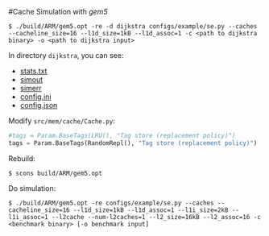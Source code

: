 #Cache Simulation with _gem5_
```shell
$ ./build/ARM/gem5.opt -re -d dijkstra configs/example/se.py --caches --cacheline_size=16 --l1d_size=1kB --l1d_assoc=1 -c <path to dijkstra binary> -o <path to dijkstra input>
```

In directory `dijkstra`, you can see:
- [stats.txt](http://dclab.yonsei.ac.kr/csi3102/dijkstra/stats.txt)
- [simout](http://dclab.yonsei.ac.kr/csi3102/dijkstra/simout)
- [simerr](http://dclab.yonsei.ac.kr/csi3102/dijkstra/simerr)
- [config.ini](http://dclab.yonsei.ac.kr/csi3102/dijkstra/config.ini)
- [config.json](http://dclab.yonsei.ac.kr/csi3102/dijkstra/config.json)

Modify `src/mem/cache/Cache.py`:
```Python
#tags = Param.BaseTags(LRU(), "Tag store (replacement policy)")
tags = Param.BaseTags(RandomRepl(), "Tag store (replacement policy)")
```

Rebuild:
```shell
$ scons build/ARM/gem5.opt
```

Do simulation:
```shell
$ ./build/ARM/gem5.opt -re configs/example/se.py --caches --cacheline_size=16 --l1d_size=1kB --l1d_assoc=1 --l1i_size=2kB --l1i_assoc=1 --l2cache --num-l2caches=1 --l2_size=16kB --l2_assoc=16 -c <benchmark binary> [-o benchmark input]
```
